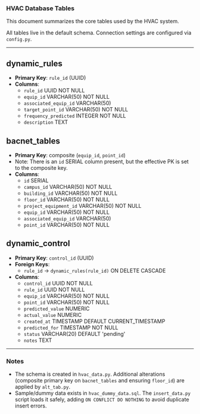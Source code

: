 ### HVAC Database Tables

This document summarizes the core tables used by the HVAC system.

All tables live in the default schema. Connection settings are configured via `config.py`.

---

## dynamic_rules
- **Primary Key**: `rule_id` (UUID)
- **Columns**:
  - `rule_id` UUID NOT NULL
  - `equip_id` VARCHAR(50) NOT NULL
  - `associated_equip_id` VARCHAR(50)
  - `target_point_id` VARCHAR(50) NOT NULL
  - `frequency_predicted` INTEGER NOT NULL
  - `description` TEXT

## bacnet_tables
- **Primary Key**: composite (`equip_id`, `point_id`)
- Note: There is an `id` SERIAL column present, but the effective PK is set to the composite key.
- **Columns**:
  - `id` SERIAL
  - `campus_id` VARCHAR(50) NOT NULL
  - `building_id` VARCHAR(50) NOT NULL
  - `floor_id` VARCHAR(50) NOT NULL
  - `project_equipment_id` VARCHAR(50) NOT NULL
  - `equip_id` VARCHAR(50) NOT NULL
  - `associated_equip_id` VARCHAR(50)
  - `point_id` VARCHAR(50) NOT NULL

## dynamic_control
- **Primary Key**: `control_id` (UUID)
- **Foreign Keys**:
  - `rule_id` → `dynamic_rules(rule_id)` ON DELETE CASCADE
- **Columns**:
  - `control_id` UUID NOT NULL
  - `rule_id` UUID NOT NULL
  - `equip_id` VARCHAR(50) NOT NULL
  - `point_id` VARCHAR(50) NOT NULL
  - `predicted_value` NUMERIC
  - `actual_value` NUMERIC
  - `created_at` TIMESTAMP DEFAULT CURRENT_TIMESTAMP
  - `predicted_for` TIMESTAMP NOT NULL
  - `status` VARCHAR(20) DEFAULT 'pending'
  - `notes` TEXT

---

### Notes
- The schema is created in `hvac_data.py`. Additional alterations (composite primary key on `bacnet_tables` and ensuring `floor_id`) are applied by `alt_tab.py`.
- Sample/dummy data exists in `hvac_dummy_data.sql`. The `insert_data.py` script loads it safely, adding `ON CONFLICT DO NOTHING` to avoid duplicate insert errors.


